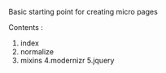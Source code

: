 Basic starting point for creating micro pages

Contents :

1. index
2. normalize
3. mixins
4.modernizr
5.jquery
